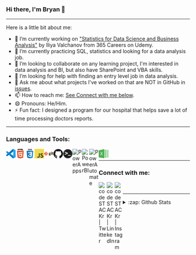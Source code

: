 ### Hi there, I'm Bryan 👋

<!--
**lundeen-bryan/lundeen-bryan** is a ✨ _special_ ✨ repository because its `README.md` (this file) appears on your GitHub profile.
-->

---

Here is a little bit about me:

- 🔭 I’m currently working on ["Statistics for Data Science and Business Analysis"](https://github.com/lundeen-bryan/1298780) by Iliya Valchanov from 365 Careers on Udemy.
- 🌱 I’m currently practicing SQL, statistics and looking for a data analysis job.
- 👯 I’m looking to collaborate on any learning project, I'm interested in data analysis and BI, but also have SharePoint and VBA skills.
- 🤔 I’m looking for help with finding an entry level job in data analysis.
- 💬 Ask me about what projects I've worked on that are NOT in GitHub in [issues](https://github.com/lundeen-bryan/lundeen-bryan/issues).
- 📫 How to reach me: [See Connect with me below](#connect-with-me).
- 😄 Pronouns: He/Him.
- ⚡ Fun fact: I designed a program for our hospital that helps save a lot of time processing doctors reports.

---

### Languages and Tools:

[<img align="left" alt="Visual Studio Code" width="26px" src="https://raw.githubusercontent.com/github/explore/80688e429a7d4ef2fca1e82350fe8e3517d3494d/topics/visual-studio-code/visual-studio-code.png" />][linkedin]
[<img align="left" alt="HTML5" width="26px" src="https://raw.githubusercontent.com/github/explore/80688e429a7d4ef2fca1e82350fe8e3517d3494d/topics/html/html.png" />][linkedin]
[<img align="left" alt="CSS3" width="26px" src="https://raw.githubusercontent.com/github/explore/80688e429a7d4ef2fca1e82350fe8e3517d3494d/topics/css/css.png" />][linkedin]
[<img align="left" alt="JavaScript" width="26px" src="https://raw.githubusercontent.com/github/explore/80688e429a7d4ef2fca1e82350fe8e3517d3494d/topics/javascript/javascript.png" />][linkedin]
[<img align="left" alt="Git" width="26px" src="https://raw.githubusercontent.com/github/explore/80688e429a7d4ef2fca1e82350fe8e3517d3494d/topics/git/git.png" />][linkedin]
[<img align="left" alt="GitHub" width="26px" src="https://raw.githubusercontent.com/github/explore/78df643247d429f6cc873026c0622819ad797942/topics/github/github.png" />][linkedin]
[<img align="left" alt="Terminal" width="26px" src="https://raw.githubusercontent.com/github/explore/80688e429a7d4ef2fca1e82350fe8e3517d3494d/topics/terminal/terminal.png" />][linkedin]
[<img align="left" alt="PowerApps" width="26px" src="https://github.com/microsoft/PowerBI-Icons/blob/main/PNG/PowerApps-Colored.png" />][linkedin]
[<img align="left" alt="PowerBI" width="20px" src="https://github.com/microsoft/PowerBI-Icons/blob/main/PNG/PowerBI.png" />][linkedin]
[<img align="left" alt="PowerAutomate" width="26px" src="https://github.com/microsoft/PowerBI-Icons/blob/main/PNG/PowerAutomate-Colored.png" />][linkedin]
[<img align="left" alt="Excel" width="26px" src="https://github.com/lundeen-bryan/ProfileIcons/blob/master/excel.png" />][linkedin]

<br />

---

### Connect with me:

[<img align="left" alt="codeSTACKr | Twitter" width="22px" src="https://cdn.jsdelivr.net/npm/simple-icons@v3/icons/twitter.svg" />][twitter]
[<img align="left" alt="codeSTACKr | LinkedIn" width="22px" src="https://cdn.jsdelivr.net/npm/simple-icons@v3/icons/linkedin.svg" />][linkedin]
[<img align="left" alt="codeSTACKr | Instagram" width="22px" src="https://cdn.jsdelivr.net/npm/simple-icons@v3/icons/facebook.svg" />][facebook]

<br />

 ---

<details>
  <summary>:zap: Github Stats</summary>

  <img align="left" alt="Bryan Lundeen's Github Stats" src="https://github-readme-stats.vercel.app/api?username=lundeen-bryan&show_icons=true&hide_border=true" />

</details>

[twitter]: https://twitter.com/LundeenBryan
[facebook]: https://www.facebook.com/realbryanlundeen
[linkedin]: https://www.linkedin.com/in/bryanlundeen/

<!-- [<img align="left" alt="Sass" width="26px" src="https://raw.githubusercontent.com/github/explore/80688e429a7d4ef2fca1e82350fe8e3517d3494d/topics/sass/sass.png" />] -->
<!-- [<img align="left" alt="React" width="26px" src="https://raw.githubusercontent.com/github/explore/80688e429a7d4ef2fca1e82350fe8e3517d3494d/topics/react/react.png" />] -->
<!-- [<img align="left" alt="Gatsby" width="26px" src="https://raw.githubusercontent.com/github/explore/e94815998e4e0713912fed477a1f346ec04c3da2/topics/gatsby/gatsby.png" />] -->
<!-- [<img align="left" alt="GraphQL" width="26px" src="https://raw.githubusercontent.com/github/explore/80688e429a7d4ef2fca1e82350fe8e3517d3494d/topics/graphql/graphql.png" />] -->
<!-- [<img align="left" alt="Node.js" width="26px" src="https://raw.githubusercontent.com/github/explore/80688e429a7d4ef2fca1e82350fe8e3517d3494d/topics/nodejs/nodejs.png" />] -->
<!-- [<img align="left" alt="Deno" width="26px" src="https://raw.githubusercontent.com/github/explore/361e2821e2dea67711cde99c9c40ed357061cf27/topics/deno/deno.png" />] -->
<!-- [<img align="left" alt="SQL" width="26px" src="https://raw.githubusercontent.com/github/explore/80688e429a7d4ef2fca1e82350fe8e3517d3494d/topics/sql/sql.png" />] -->
<!-- [<img align="left" alt="MySQL" width="26px" src="https://raw.githubusercontent.com/github/explore/80688e429a7d4ef2fca1e82350fe8e3517d3494d/topics/mysql/mysql.png" />] -->
<!-- [<img align="left" alt="MongoDB" width="26px" src="https://raw.githubusercontent.com/github/explore/80688e429a7d4ef2fca1e82350fe8e3517d3494d/topics/mongodb/mongodb.png" />]  -->
<!-- PowerPlatform icons from https://github.com/microsoft/PowerBI-Icons -->
<!-- Markdown badges from here: https://github.com/Ileriayo/markdown-badges -->
